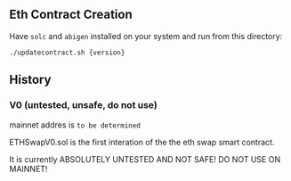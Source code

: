 ## Eth Contract Creation

Have `solc` and `abigen` installed on your system and run from this directory:

`./updatecontract.sh {version}`

## History

### V0 (untested, unsafe, do not use)

mainnet addres is `to be determined`

ETHSwapV0.sol is the first interation of the the eth swap smart contract.

It is currently ABSOLUTELY UNTESTED AND NOT SAFE! DO NOT USE ON MAINNET!
